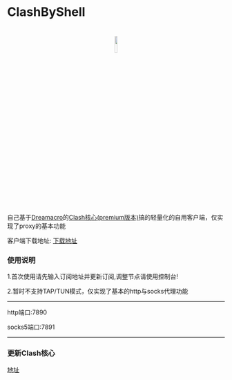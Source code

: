 # ClashByShell

<h1 align="center">
  <img src="https://raw.githubusercontent.com/Dreamacro/clash/master/docs/logo.png" width="10%" height="10%">
</h1>

自己基于[Dreamacro](https://github.com/Dreamacro/)的[Clash核心(premium版本)](https://github.com/Dreamacro/clash/releases/tag/premium)搞的轻量化的自用客户端，仅实现了proxy的基本功能

客户端下载地址: [下载地址](https://github.com/HXHGTS/ClashByShell/releases/latest/download/clash-windows-x64.zip)

### 使用说明

1.首次使用请先输入订阅地址并更新订阅,调整节点请使用控制台!

2.暂时不支持TAP/TUN模式，仅实现了基本的http与socks代理功能

---------------------------------

http端口:7890

socks5端口:7891

---------------------------------

### 更新Clash核心

[地址](https://github.com/Dreamacro/clash/releases/tag/premium)
